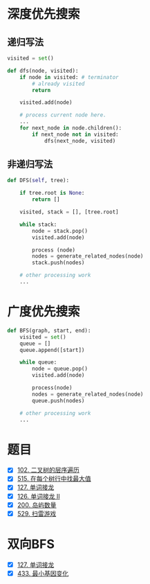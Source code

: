 # 深度优先搜索

## 递归写法
```python
visited = set() 

def dfs(node, visited):
    if node in visited: # terminator
        # already visited 
        return 

    visited.add(node) 

    # process current node here. 
    ...
    for next_node in node.children(): 
        if next_node not in visited: 
            dfs(next_node, visited)
```

## 非递归写法
```python
def DFS(self, tree): 

    if tree.root is None: 
        return [] 

    visited, stack = [], [tree.root]

    while stack: 
        node = stack.pop() 
        visited.add(node)

        process (node) 
        nodes = generate_related_nodes(node) 
        stack.push(nodes) 

    # other processing work 
    ...
```

# 广度优先搜索
```python
def BFS(graph, start, end):
    visited = set()
    queue = [] 
    queue.append([start]) 

    while queue: 
        node = queue.pop() 
        visited.add(node)

        process(node) 
        nodes = generate_related_nodes(node) 
        queue.push(nodes)

    # other processing work 
    ...
```

# 题目
- [x] [102. 二叉树的层序遍历](https://leetcode-cn.com/problems/binary-tree-level-order-traversal/#/description)  
- [x] [515. 在每个树行中找最大值](https://leetcode-cn.com/problems/find-largest-value-in-each-tree-row/)  
- [x] [127. 单词接龙](https://leetcode-cn.com/problems/word-ladder/description/)  
- [x] [126. 单词接龙 II](https://leetcode-cn.com/problems/word-ladder-ii/description/) 
- [x] [200. 岛屿数量](https://leetcode-cn.com/problems/number-of-islands/)  
- [x] [529. 扫雷游戏](https://leetcode-cn.com/problems/minesweeper/description/) 

# 双向BFS
- [x] [127. 单词接龙](https://leetcode-cn.com/problems/word-ladder/)    
- [x] [433. 最小基因变化](https://leetcode-cn.com/problems/minimum-genetic-mutation/)
